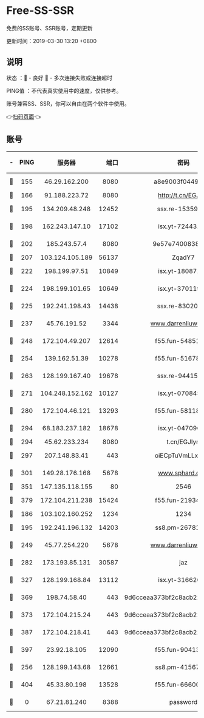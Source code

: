 # Free-SS-SSR

免费的SS账号、SSR账号，定期更新

更新时间：2019-03-30 13:20 +0800

## 说明

状态     ：🙂 - 良好 🙁 - 多次连接失败或连接超时

PING值   ：不代表真实使用中的速度，仅供参考。

账号兼容SS、SSR，你可以自由在两个软件中使用。

👉[扫码页面](https://liesauer.github.io/Free-SS-SSR/)👈

## 账号

|-|PING|服务器|端口|密码|加密方式|区域|
|:----:|:----:|:-----:|-----:|:----:|:----:|:----:|
|🙂|155|46.29.162.200|8080|a8e9003f0449cea5|chacha20-ietf|RU|
|🙂|166|91.188.223.72|8080|http://t.cn/EGJIyrl|rc4-md5|RU|
|🙂|195|134.209.48.248|12452|ssx.re-15359519|aes-256-cfb|US|
|🙂|198|162.243.147.10|17102|isx.yt-72443104|aes-256-cfb|US|
|🙂|202|185.243.57.4|8080|9e57e7400838a01e|chacha20-ietf|US|
|🙂|207|103.124.105.189|56137|ZqadY7|chacha20|US|
|🙂|222|198.199.97.51|10849|isx.yt-18087138|aes-256-cfb|US|
|🙂|224|198.199.101.65|10649|isx.yt-37011901|aes-256-cfb|US|
|🙂|225|192.241.198.43|14438|ssx.re-83020606|aes-256-cfb|US|
|🙂|237|45.76.191.52|3344|www.darrenliuwei.com|aes-256-cfb|JP|
|🙂|248|172.104.49.207|12614|f55.fun-54851192|aes-256-cfb|SG|
|🙂|254|139.162.51.39|10278|f55.fun-51678330|aes-256-cfb|SG|
|🙂|263|128.199.167.40|19678|ssx.re-94415415|aes-256-cfb|SG|
|🙂|271|104.248.152.162|10127|isx.yt-07084536|aes-256-cfb|SG|
|🙂|280|172.104.46.121|13293|f55.fun-58118866|aes-256-cfb|SG|
|🙂|294|68.183.237.182|18678|isx.yt-04709646|aes-256-cfb|SG|
|🙂|294|45.62.233.234|8080|t.cn/EGJIyrl|rc4-md5|CA|
|🙂|297|207.148.83.41|443|oiECpTuVmLLxk4Ts|aes-256-cfb|AU|
|🙂|301|149.28.176.168|5678|www.sphard.com|aes-256-cfb|AU|
|🙂|351|147.135.118.155|80|2546|chacha20|US|
|🙂|379|172.104.211.238|15424|f55.fun-21934878|aes-256-cfb|US|
|🙂|186|103.102.160.252|1234|1234|rc4-md5|JP|
|🙂|195|192.241.196.132|14203|ss8.pm-26781562|aes-256-cfb|US|
|🙂|249|45.77.254.220|5678|www.darrenliuwei.com|aes-256-cfb|SG|
|🙂|282|173.193.85.131|30587|jaz|aes-256-cfb|US|
|🙂|327|128.199.168.84|13112|isx.yt-31662072|aes-256-cfb|SG|
|🙂|369|198.74.58.40|443|9d6cceaa373bf2c8acb22e60b6a58be6|aes-256-cfb|US|
|🙂|373|172.104.215.24|443|9d6cceaa373bf2c8acb22e60b6a58be6|aes-256-cfb|US|
|🙂|387|172.104.218.41|443|9d6cceaa373bf2c8acb22e60b6a58be6|aes-256-cfb|US|
|🙂|397|23.92.18.105|12090|f55.fun-90413595|aes-256-cfb|US|
|🙁|256|128.199.143.68|12661|ss8.pm-41567124|aes-256-cfb|SG|
|🙁|404|45.33.80.198|13528|f55.fun-66600164|aes-256-cfb|US|
|🙁|0|67.21.81.240|8388|password|aes-256-cfb|US|
